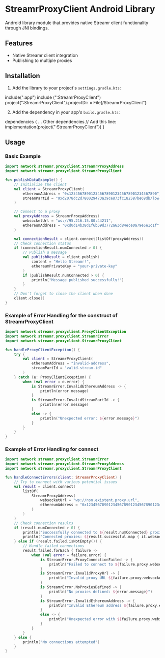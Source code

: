 # StreamrProxyClient Android Library

Android library module that provides native Streamr client functionality through JNI bindings.

## Features
- Native Streamr client integration
- Publishing to multiple proxies

## Installation

1. Add the library to your project's `settings.gradle.kts`:

include(":app")
include (":StreamrProxyClient")
project(":StreamrProxyClient").projectDir = File(<Path to the library module>/StreamrProxyClient")

2. Add the dependency in your app's `build.gradle.kts`:

dependencies {
    ... Other dependencies
    // Add this line:
    implementation(project(":StreamrProxyClient"))
}

## Usage

### Basic Example

```kotlin
import network.streamr.proxyclient.StreamrProxyAddress
import network.streamr.proxyclient.StreamrProxyClient

fun publishDataExample() {
    // Initialize the client
    val client = StreamrProxyClient(
        ethereumAddress = "0x1234567890123456789012345678901234567890",
        streamPartId = "0xd2078dc2d780029473a39ce873fc182587be69db/low-level-client#0"
    )

    // Connect to a proxy
    val proxyAddress = StreamrProxyAddress(
        websocketUrl = "ws://95.216.15.80:44211",
        ethereumAddress = "0xd0d14b38d1f6b59d3772a63d84ece0a79e6e1c1f"
    )

    val connectionResult = client.connect(listOf(proxyAddress))
    // Check connection status
    if (connectionResult.numConnected > 0) {
        // Publish a message
        val publishResult = client.publish(
            content = "Hello Streamr!",
            ethereumPrivateKey = "your-private-key"
        )
        if (publishResult.numConnected > 0) {
            println("Message published successfully!")
        }
    }
    // Don't forget to close the client when done
    client.close()
}

```

### Example of Error Handling for the construct of StreamrProxyClient

```kotlin
import network.streamr.proxyclient.ProxyClientException
import network.streamr.proxyclient.StreamrError
import network.streamr.proxyclient.StreamrProxyClient

fun handleProxyClientException() {
    try {
        val client = StreamrProxyClient(
            ethereumAddress = "invalid-address",
            streamPartId = "valid-stream-id"
        )
    } catch (e: ProxyClientException) {
        when (val error = e.error) {
            is StreamrError.InvalidEthereumAddress -> {
                println(error.message)
            }
            is StreamrError.InvalidStreamPartId -> {
                println(error.message)
            }
            else -> {
                println("Unexpected error: ${error.message}")
            }
        }
    }
}
```

### Example of Error Handling for connect 

```kotlin
import network.streamr.proxyclient.StreamrError
import network.streamr.proxyclient.StreamrProxyAddress
import network.streamr.proxyclient.StreamrProxyClient

fun handleConnectErrors(client: StreamrProxyClient) {
    // Try to connect with various potential issues
    val result = client.connect(
        listOf(
            StreamrProxyAddress(
                websocketUrl = "ws://non.existent.proxy.url",
                ethereumAddress = "0x1234567890123456789012345678901234567890"
            )
        )
    )
    // Check connection results
    if (result.numConnected > 0) {
        println("Successfully connected to ${result.numConnected} proxies")
        println("Connected proxies: ${result.successful.map { it.websocketUrl }}")
    } else if (result.failed.isNotEmpty()) {
        // Handle failed connections
        result.failed.forEach { failure ->
            when (val error = failure.error) {
                is StreamrError.ProxyConnectionFailed -> {
                    println("Failed to connect to ${failure.proxy.websocketUrl}: ${error.message}")
                }
                is StreamrError.InvalidProxyUrl -> {
                    println("Invalid proxy URL ${failure.proxy.websocketUrl}: ${error.message}")
                }
                is StreamrError.NoProxiesDefined -> {
                    println("No proxies defined: ${error.message}")
                }
                is StreamrError.InvalidEthereumAddress -> {
                    println("Invalid Ethereum address ${failure.proxy.ethereumAddress}: ${error.message}")
                }
                else -> {
                    println("Unexpected error with ${failure.proxy.websocketUrl}: ${error.message}")
                }
            }
        }
    } else {
        println("No connections attempted")
    }
}

```
